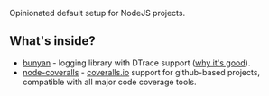 Opinionated default setup for NodeJS projects.

## What's inside?

* [bunyan](https://github.com/trentm/node-bunyan) - logging library with DTrace support ([why it's good](https://github.com/trentm/node-bunyan#runtime-log-snooping-via-dtrace)).
* [node-coveralls](https://github.com/cainus/node-coveralls) - [coveralls.io](https://coveralls.io/) support for github-based projects, compatible with all major code coverage tools.